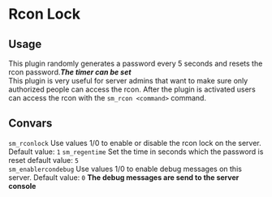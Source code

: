 # Rcon Lock  

## Usage  

 This plugin randomly generates a password every 5 seconds and resets the rcon password.***The timer can be set***  
  This plugin is very useful for server admins that want to make sure only authorized people can access the rcon. After the plugin is activated users can access the rcon with the `sm_rcon <command>` command.  

## Convars  

`sm_rconlock` Use values 1/0 to enable or disable the rcon lock on the server. Default value: `1` 
`sm_regentime` Set the time in seconds which the password is reset default value: `5`  
`sm_enablercondebug` Use values 1/0 to enable debug messages on this server. Default value: `0` **The debug messages are send to the server console**  
